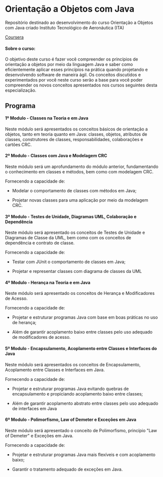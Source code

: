 # Orientação a Objetos com Java
Repositório destinado ao desenvolvimento do curso Orientação a Objetos com Java criado Instituto Tecnológico de Aeronáutica (ITA)

[Coursera](https://www.coursera.org/learn/orientacao-a-objetos-com-java/home/info)
<!--
#### Notion do Curso:

[Orientação a Objetos com Java](https://machadoah-study.notion.site/Orienta-o-a-Objetos-com-Java-521860ba79d74fa4940ae696bf9ab1e6)
-->

#### Sobre o curso:

O objetivo deste curso é fazer você compreender os princípios de orientação a objetos por meio da linguagem Java e saber como eficientemente aplicar esses princípios na prática quando projetando e desenvolvendo software de maneira ágil. Os conceitos discutidos e experimentados por você neste curso serão a base para você poder compreender os novos conceitos apresentados nos cursos seguintes desta especialização.

## Programa

#### 1º Modulo - Classes na Teoria e em Java

Neste módulo será apresentados os conceitos básicos de orientação a objetos, tanto em teoria quanto em Java: classes, objetos, atributos de classes, construtores de classes, responsabilidades, colaborações e cartões CRC.

#### 2º Modulo - Classes com Java e Modelagem CRC

Neste módulo será um aprofundamento do módulo anterior, fundamentando o  conhecimento em classes e métodos, bem como com modelagem CRC. 

Fornecendo a capacidade de: 

- Modelar o comportamento de classes com métodos em Java; 

- Projetar novas classes para uma aplicação por meio da modelagem CRC.

#### 3º Modulo - Testes de Unidade, Diagramas UML, Colaboração e Dependência


Neste módulo será apresentado os conceitos de Testes de Unidade e Diagramas de Classe da UML, bem como com os conceitos de dependência e contrato de classe. 

Fornecendo a capacidade de:

- Testar com JUnit o comportamento de classes em Java; 

- Projetar e representar classes com diagrama de classes da UML

#### 4º Modulo - Herança na Teoria e em Java


Neste módulo será apresentado os conceitos de Herança e Modificadores de Acesso. 

Fornecendo a capacidade de:

- Projetar e estruturar programas Java com base em boas práticas no uso de herança;

- Além de garantir acoplamento baixo entre classes pelo uso adequado de modificadores de acesso.

#### 5º Modulo - Encapsulamento, Acoplamento entre Classes e Interfaces do Java

Neste módulo será apresentados os conceitos de Encapsulamento, Acoplamento entre Classes e Interfaces em Java. 

Fornecendo a capacidade de:

- Projetar e estruturar programas Java evitando quebras de encapsulamento e propiciando acoplamento baixo entre classes;

- Além de garantir acoplamento abstrato entre classes pelo uso adequado de interfaces em Java

#### 6º Modulo - Polimorfismo, Law of Demeter e Exceções em Java

Neste módulo será apresentado o conceito de Polimorfismo, princípio "Law of Demeter" e Exceções em Java. 

Fornecendo a capacidade de:

- Projetar e estruturar programas Java mais flexíveis e com acoplamento baixo;

- Garantir o tratamento adequado de exceções em Java.
